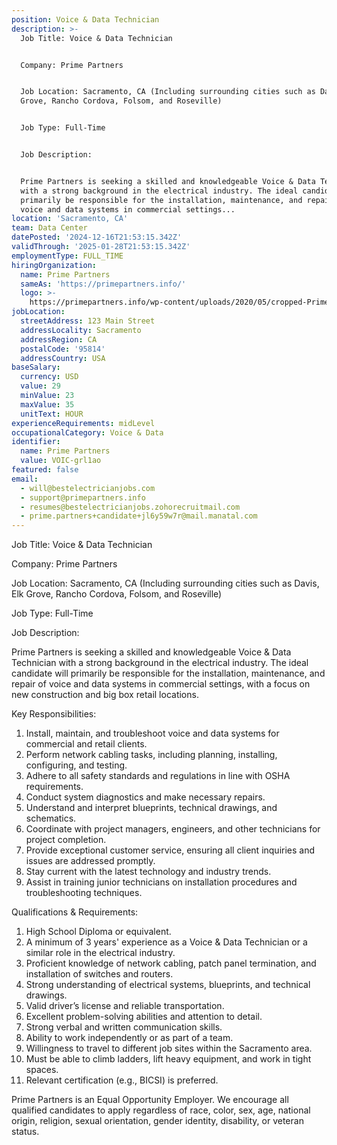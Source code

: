```yaml
---
position: Voice & Data Technician
description: >-
  Job Title: Voice & Data Technician


  Company: Prime Partners


  Job Location: Sacramento, CA (Including surrounding cities such as Davis, Elk
  Grove, Rancho Cordova, Folsom, and Roseville)


  Job Type: Full-Time


  Job Description:


  Prime Partners is seeking a skilled and knowledgeable Voice & Data Technician
  with a strong background in the electrical industry. The ideal candidate will
  primarily be responsible for the installation, maintenance, and repair of
  voice and data systems in commercial settings...
location: 'Sacramento, CA'
team: Data Center
datePosted: '2024-12-16T21:53:15.342Z'
validThrough: '2025-01-28T21:53:15.342Z'
employmentType: FULL_TIME
hiringOrganization:
  name: Prime Partners
  sameAs: 'https://primepartners.info/'
  logo: >-
    https://primepartners.info/wp-content/uploads/2020/05/cropped-Prime-Partners-Logo-NO-BG-1-1.png
jobLocation:
  streetAddress: 123 Main Street
  addressLocality: Sacramento
  addressRegion: CA
  postalCode: '95814'
  addressCountry: USA
baseSalary:
  currency: USD
  value: 29
  minValue: 23
  maxValue: 35
  unitText: HOUR
experienceRequirements: midLevel
occupationalCategory: Voice & Data
identifier:
  name: Prime Partners
  value: VOIC-grl1ao
featured: false
email:
  - will@bestelectricianjobs.com
  - support@primepartners.info
  - resumes@bestelectricianjobs.zohorecruitmail.com
  - prime.partners+candidate+jl6y59w7r@mail.manatal.com
---
```




Job Title: Voice & Data Technician

Company: Prime Partners

Job Location: Sacramento, CA (Including surrounding cities such as Davis, Elk Grove, Rancho Cordova, Folsom, and Roseville)

Job Type: Full-Time

Job Description:

Prime Partners is seeking a skilled and knowledgeable Voice & Data Technician with a strong background in the electrical industry. The ideal candidate will primarily be responsible for the installation, maintenance, and repair of voice and data systems in commercial settings, with a focus on new construction and big box retail locations. 

Key Responsibilities:

1. Install, maintain, and troubleshoot voice and data systems for commercial and retail clients.
2. Perform network cabling tasks, including planning, installing, configuring, and testing.
3. Adhere to all safety standards and regulations in line with OSHA requirements.
4. Conduct system diagnostics and make necessary repairs.
5. Understand and interpret blueprints, technical drawings, and schematics.
6. Coordinate with project managers, engineers, and other technicians for project completion.
7. Provide exceptional customer service, ensuring all client inquiries and issues are addressed promptly.
8. Stay current with the latest technology and industry trends.
9. Assist in training junior technicians on installation procedures and troubleshooting techniques.

Qualifications & Requirements:

1. High School Diploma or equivalent.
2. A minimum of 3 years' experience as a Voice & Data Technician or a similar role in the electrical industry.
3. Proficient knowledge of network cabling, patch panel termination, and installation of switches and routers.
4. Strong understanding of electrical systems, blueprints, and technical drawings.
5. Valid driver’s license and reliable transportation.
6. Excellent problem-solving abilities and attention to detail.
7. Strong verbal and written communication skills.
8. Ability to work independently or as part of a team.
9. Willingness to travel to different job sites within the Sacramento area.
10. Must be able to climb ladders, lift heavy equipment, and work in tight spaces.
11. Relevant certification (e.g., BICSI) is preferred.

Prime Partners is an Equal Opportunity Employer. We encourage all qualified candidates to apply regardless of race, color, sex, age, national origin, religion, sexual orientation, gender identity, disability, or veteran status.
